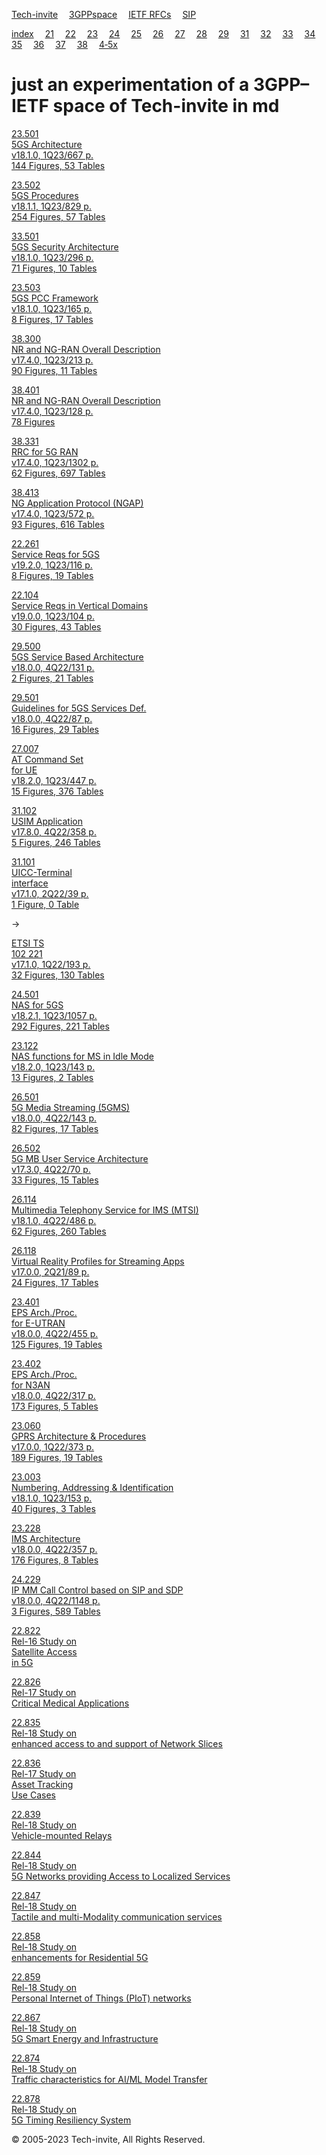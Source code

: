 [Tech-invite](./index.html)  [3GPPspace](./3m0/tinv-3gpp-overview.html)  [IETF RFCs](./x0/tinv-ietf-rfcs-94.html)  [SIP](./fo-sip/tinv-fo-sip-ex3261.html)

[index](./3m0/tinv-3gpp-quick.html)  [21](./3m21/tinv-3gpp-21.html)  [22](./3m22/tinv-3gpp-22.html)  [23](./3m23/tinv-3gpp-23.html)  [24](./3m24/tinv-3gpp-24.html)  [25](./3m25/tinv-3gpp-25.html)  [26](./3m26/tinv-3gpp-26.html)  [27](./3m27/tinv-3gpp-27.html)  [28](./3m28/tinv-3gpp-28.html)  [29](./3m29/tinv-3gpp-29.html)  [31](./3m31/tinv-3gpp-31.html)  [32](./3m32/tinv-3gpp-32.html)  [33](./3m33/tinv-3gpp-33.html)  [34](./3m34/tinv-3gpp-34.html)  [35](./3m35/tinv-3gpp-35.html)  [36](./3m36/tinv-3gpp-36.html)  [37](./3m37/tinv-3gpp-37.html)  [38](./3m38/tinv-3gpp-38.html)  [4‑5x](./3m41/tinv-3gpp-41.html) 

just an experimentation of a 3GPP–IETF space of Tech-invite in md
============================================================================================



[23.501  
5GS Architecture  
v18.1.0, 1Q23/667 p.  
144 Figures, 53 Tables](./3m23/tinv-3gpp-23-501.html "full textual and graphical content for TS 23.501")

[23.502  
5GS Procedures  
v18.1.1, 1Q23/829 p.  
254 Figures, 57 Tables](./3m23/tinv-3gpp-23-502.html "full textual and graphical content for TS 23.502")

[33.501  
5GS Security Architecture  
v18.1.0, 1Q23/296 p.  
71 Figures, 10 Tables](./3m33/tinv-3gpp-33-501.html "full textual and graphical content for TS 33.501")

[23.503  
5GS PCC Framework  
v18.1.0, 1Q23/165 p.  
8 Figures, 17 Tables](./3m23/tinv-3gpp-23-503.html "full textual and graphical content for TS 23.503")

[38.300  
NR and NG-RAN Overall Description  
v17.4.0, 1Q23/213 p.  
90 Figures, 11 Tables](./3m38/tinv-3gpp-38-300.html "full textual and graphical content for TS 38.300")

[38.401  
NR and NG-RAN Overall Description  
v17.4.0, 1Q23/128 p.  
78 Figures](./3m38/tinv-3gpp-38-401.html "full textual and graphical content for TS 38.401")

[38.331  
RRC for 5G RAN  
v17.4.0, 1Q23/1302 p.  
62 Figures, 697 Tables](./3m38/tinv-3gpp-38-331.html "full textual and graphical content for TS 38.331")

[38.413  
NG Application Protocol (NGAP)  
v17.4.0, 1Q23/572 p.  
93 Figures, 616 Tables](./3m38/tinv-3gpp-38-413.html "full textual and graphical content for TS 38.413")

[22.261  
Service Reqs for 5GS  
v19.2.0, 1Q23/116 p.  
8 Figures, 19 Tables](./3m22/tinv-3gpp-22-261.html "full textual and graphical content for TS 22.261")

[22.104  
Service Reqs in Vertical Domains  
v19.0.0, 1Q23/104 p.  
30 Figures, 43 Tables](./3m22/tinv-3gpp-22-104.html "full textual and graphical content for TS 22.104")

[29.500  
5GS Service Based Architecture  
v18.0.0, 4Q22/131 p.  
2 Figures, 21 Tables](./3m29/tinv-3gpp-29-500.html "full textual and graphical content for TS 29.500")

[29.501  
Guidelines for 5GS Services Def.  
v18.0.0, 4Q22/87 p.  
16 Figures, 29 Tables](./3m29/tinv-3gpp-29-501.html "full textual and graphical content for TS 29.501")

[27.007  
AT Command Set  
for UE  
v18.2.0, 1Q23/447 p.  
15 Figures, 376 Tables](./3m27/tinv-3gpp-27-007.html "full textual and graphical content for TS 27.007")

[31.102  
USIM Application  
v17.8.0, 4Q22/358 p.  
5 Figures, 246 Tables](./3m31/tinv-3gpp-31-102.html "full textual and graphical content for TS 31.102")

[31.101  
UICC-Terminal  
interface  
v17.1.0, 2Q22/39 p.  
1 Figure, 0 Table](./3m31/tinv-3gpp-31-101.html "full textual and graphical content for TS 31.101")

→

[ETSI TS  
102 221  
v17.1.0, 1Q22/193 p.  
32 Figures, 130 Tables](./3m31/tinv-3gpp-31-ETSI-102-221.html "full textual and graphical content for ETSI TS 102 221")

[24.501  
NAS for 5GS  
v18.2.1, 1Q23/1057 p.  
292 Figures, 221 Tables](./3m24/tinv-3gpp-24-501.html "full textual and graphical content for TS 24.501")

[23.122  
NAS functions for MS in Idle Mode  
v18.2.0, 1Q23/143 p.  
13 Figures, 2 Tables](./3m23/tinv-3gpp-23-122.html "full textual and graphical content for TS 23.122")

[26.501  
5G Media Streaming (5GMS)  
v18.0.0, 4Q22/143 p.  
82 Figures, 17 Tables](./3m26/tinv-3gpp-26-501.html "full textual and graphical content for TS 26.501")

[26.502  
5G MB User Service Architecture  
v17.3.0, 4Q22/70 p.  
33 Figures, 15 Tables](./3m26/tinv-3gpp-26-502.html "full textual and graphical content for TS 26.502")

[26.114  
Multimedia Telephony Service for IMS (MTSI)  
v18.1.0, 4Q22/486 p.  
62 Figures, 260 Tables](./3m26/tinv-3gpp-26-114.html "full textual and graphical content for TS 26.114")

[26.118  
Virtual Reality Profiles for Streaming Apps  
v17.0.0, 2Q21/89 p.  
24 Figures, 17 Tables](./3m26/tinv-3gpp-26-118.html "full textual and graphical content for TS 26.118")

[23.401  
EPS Arch./Proc.  
for E-UTRAN  
v18.0.0, 4Q22/455 p.  
125 Figures, 19 Tables](./3m23/tinv-3gpp-23-401.html "full textual and graphical content for TS 23.401")

[23.402  
EPS Arch./Proc.  
for N3AN  
v18.0.0, 4Q22/317 p.  
173 Figures, 5 Tables](./3m23/tinv-3gpp-23-402.html "full textual and graphical content for TS 23.402")

[23.060  
GPRS Architecture & Procedures  
v17.0.0, 1Q22/373 p.  
189 Figures, 19 Tables](./3m23/tinv-3gpp-23-060.html "full textual and graphical content for TS 23.060")

[23.003  
Numbering, Addres­sing & Identification  
v18.1.0, 1Q23/153 p.  
40 Figures, 3 Tables](./3m23/tinv-3gpp-23-003.html "full textual and graphical content for TS 23.003")

[23.228  
IMS Architecture  
v18.0.0, 4Q22/357 p.  
176 Figures, 8 Tables](./3m23/tinv-3gpp-23-228.html "full textual and graphical content for TS 23.228")

[24.229  
IP MM Call Control based on SIP and SDP  
v18.0.0, 4Q22/1148 p.  
3 Figures, 589 Tables](./3m24/tinv-3gpp-24-229.html "full textual and graphical content for TS 24.229")

[22.822  
Rel-16 Study on  
Satellite Access  
in 5G](./3m22/tinv-3gpp-22-822.html "full textual and graphical content for TR 22.822")

[22.826  
Rel-17 Study on  
Critical Medical Applications](./3m22/tinv-3gpp-22-826.html "full textual and graphical content for TR 22.826")

[22.835  
Rel-18 Study on  
enhanced access to and support of Network Slices](./3m22/tinv-3gpp-22-835.html "full textual and graphical content for TR 22.835")

[22.836  
Rel-17 Study on  
Asset Tracking  
Use Cases](./3m22/tinv-3gpp-22-836.html "full textual and graphical content for TR 22.836")

[22.839  
Rel-18 Study on  
Vehicle-mounted Relays](./3m22/tinv-3gpp-22-839.html "full textual and graphical content for TR 22.839")

[22.844  
Rel-18 Study on  
5G Networks providing Access to Localized Services](./3m22/tinv-3gpp-22-844.html "full textual and graphical content for TR 22.844")

[22.847  
Rel-18 Study on  
Tactile and multi-Modality communi­cation services](./3m22/tinv-3gpp-22-847.html "full textual and graphical content for TR 22.847")

[22.858  
Rel-18 Study on  
enhancements for Residential 5G](./3m22/tinv-3gpp-22-858.html "full textual and graphical content for TR 22.858")

[22.859  
Rel-18 Study on  
Personal Internet of Things (PIoT) networks](./3m22/tinv-3gpp-22-859.html "full textual and graphical content for TR 22.859")

[22.867  
Rel-18 Study on  
5G Smart Energy and Infrastructure](./3m22/tinv-3gpp-22-867.html "full textual and graphical content for TR 22.867")

[22.874  
Rel-18 Study on  
Traffic characteristics for AI/ML Model Transfer](./3m22/tinv-3gpp-22-874.html "full textual and graphical content for TR 22.874")

[22.878  
Rel-18 Study on  
5G Timing Resiliency System](./3m22/tinv-3gpp-22-878.html "full textual and graphical content for TR 22.878")

© 2005-2023 Tech-invite, All Rights Reserved.
